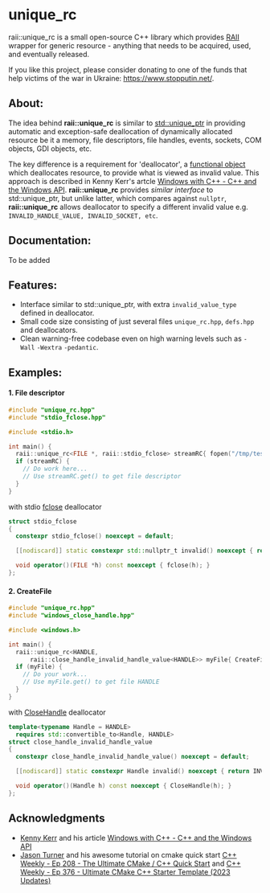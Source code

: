 # unique_rc


raii::unique_rc is a small open-source C++ library which provides [RAII](https://https://en.cppreference.com/w/cpp/language/raii) wrapper for generic resource - anything that needs to be acquired, used, and eventually released.

If you like this project, please consider donating to one of the funds
that help victims of the war in Ukraine: <https://www.stopputin.net/>.

## About:


The idea behind **raii::unique_rc** is similar to [std::unique_ptr](https://en.cppreference.com/w/cpp/memory/unique_ptr) in providing automatic and exception-safe deallocation of dynamically allocated resource be it a memory, file descriptors, file handles, events, sockets, COM objects, GDI objects, etc.

The key difference is a requirement for 'deallocator', a [functional object](https://en.cppreference.com/w/cpp/named_req/FunctionObject) which deallocates resource, to provide what is viewed as invalid value. This approach is described in Kenny Kerr's artcle [Windows with C++ - C++ and the Windows API](https://learn.microsoft.com/en-us/archive/msdn-magazine/2011/july/msdn-magazine-windows-with-c-c-and-the-windows-api). **raii::unique_rc** provides *similar interface* to std::unique_ptr, but unlike latter, which compares against `nullptr`, **raii::unique_rc** allows deallocator to specify a different invalid value e.g. `INVALID_HANDLE_VALUE, INVALID_SOCKET, etc`.

## Documentation:


To be added

## Features:

- Interface similar to std::unique_ptr, with extra `invalid_value_type` defined in deallocator.
- Small code size consisting of just several files `unique_rc.hpp`, `defs.hpp` and deallocators.
- Clean warning-free codebase even on high warning levels such as `-Wall` `-Wextra` `-pedantic`.

## Examples:

#### 1. File descriptor

``` c++
#include "unique_rc.hpp"
#include "stdio_fclose.hpp"

#include <stdio.h>

int main() {
  raii::unique_rc<FILE *, raii::stdio_fclose> streamRC{ fopen("/tmp/test.txt", "r+") };
  if (streamRC) {
    // Do work here...
    // Use streamRC.get() to get file descriptor
  }
}
```

  with stdio [fclose](https://en.cppreference.com/w/c/io/fclose) deallocator
``` c++
struct stdio_fclose
{
  constexpr stdio_fclose() noexcept = default;

  [[nodiscard]] static constexpr std::nullptr_t invalid() noexcept { return nullptr; }

  void operator()(FILE *h) const noexcept { fclose(h); }
};
```

#### 2. CreateFile

``` c++
#include "unique_rc.hpp"
#include "windows_close_handle.hpp"

#include <windows.h>

int main() {
  raii::unique_rc<HANDLE, 
      raii::close_handle_invalid_handle_value<HANDLE>> myFile{ CreateFile(/* params */) };
  if (myFile) {
    // Do your work...
    // Use myFile.get() to get file HANDLE
  }
}
```

  with [CloseHandle](https://learn.microsoft.com/en-us/windows/win32/api/handleapi/nf-handleapi-closehandle) deallocator
``` c++
template<typename Handle = HANDLE>
  requires std::convertible_to<Handle, HANDLE>
struct close_handle_invalid_handle_value
{
  constexpr close_handle_invalid_handle_value() noexcept = default;

  [[nodiscard]] static constexpr Handle invalid() noexcept { return INVALID_HANDLE_VALUE; }

  void operator()(Handle h) const noexcept { CloseHandle(h); }
};
```
## Acknowledgments
- [Kenny Kerr](https://github.com/kennykerr) and his article [Windows with C++ - C++ and the Windows API](https://learn.microsoft.com/en-us/archive/msdn-magazine/2011/july/msdn-magazine-windows-with-c-c-and-the-windows-api)
- [Jason Turner](https://github.com/lefticus) and his awesome tutorial on cmake quick start [C++ Weekly - Ep 208 - The Ultimate CMake / C++ Quick Start](https://youtu.be/YbgH7yat-Jo?si=YK9MUqr6yeluE5c4) and [C++ Weekly - Ep 376 - Ultimate CMake C++ Starter Template (2023 Updates)](https://youtu.be/ucl0cw9X3e8?si=Ma6CT5jBd5qlL3Ft)

